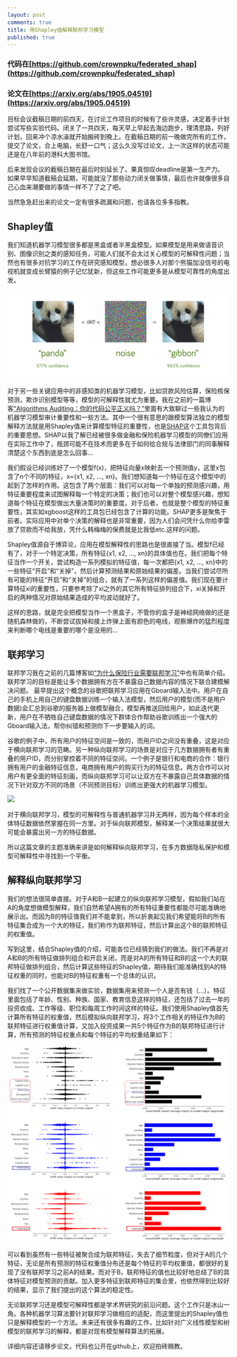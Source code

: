 ```yaml
---
layout: post
comments: true
title: 用Shapley值解释联邦学习模型
published: true
---
```


### 代码在[https://github.com/crownpku/federated_shap](https://github.com/crownpku/federated_shap)

### 论文在[https://arxiv.org/abs/1905.04519](https://arxiv.org/abs/1905.04519)


目标会议截稿日期的前四天，在讨论工作项目的时候有了些许灵感，决定着手计划尝试写些实验代码。闭关了一共四天，每天早上早起去海边跑步，理清思路，列好计划，回来冲个凉水澡就开始搬砖到晚上。在截稿日期的前一晚做完所有的工作，提交了论文，合上电脑，长舒一口气；这么久没写过论文，上一次这样的状态可能还是在八年前的港科大图书馆。

后来发现会议的截稿日期在最后时刻延长了。果真惊叹deadline是第一生产力。如果早早知道截稿会延期，可能就没了那些动力闭关做事情，最后也许就像很多自己心血来潮要做的事情一样不了了之了吧。

当然急急赶出来的论文一定有很多疏漏和问题，也请各位多多指教。

## Shapley值

我们知道机器学习模型很多都是黑盒或者半黑盒模型。如果模型是用来做语音识别、图像识别之类的感知任务，可能人们就不会太过关心模型的可解释性问题；当然也有很多对抗学习的工作在研究感知模型，想必很多人对那个熊猫加没信号的电视机就变成长臂猿的例子记忆犹新，但这些工作可能更多是从模型可靠性的角度出发。

![](images/201905/1.png)

对于另一些关键应用中的非感知类的机器学习模型，比如贷款风险估算，保险核保预测，欺诈识别模型等等，模型的可解释性就尤为重要。我在之前的一篇博客[“Algorithms Auditing：你的代码公平正义吗？”](http://www.crownpku.com/2018/11/14/Algorithms-Auditing-%E4%BD%A0%E7%9A%84%E4%BB%A3%E7%A0%81%E5%85%AC%E5%B9%B3%E6%AD%A3%E4%B9%89%E5%90%97.html)里面有大致聊过一些我认为的机器学习模型审计重要性和一些方法。其中一个很有意思的跟模型算法独立的模型解释方法就是用Shapley值来计算模型特征的重要性，也是[SHAP](https://github.com/slundberg/shap)这个工具包背后的重要思想。SHAP以我了解已经被很多做金融和保险机器学习模型的同僚们应用在实际工作中了，瓶颈可能不在技术而更多在于如何给合规与法律部门的同事解释清楚这个东西到底是怎么回事...

我们假设已经训练好了一个模型f(x)，把特征向量x映射去一个预测值y，这里x包含了n个不同的特征，x={x1, x2, ..., xn}。我们想知道每一个特征在这个模型中的起到了怎样的作用。这包含了两个层面：我们可以对每一个单独的预测感兴趣，用特征重要程度来试图解释每一个特定的决策；我们也可以对整个模型感兴趣，想知道每个特征在模型做出大量决策时的重要度。对于后者，也就是整个模型的特征重要性，其实如xgboost这样的工具包已经包含了计算的功能。SHAP更多是聚焦于前者。实际应用中对单个决策的解释也是非常重要，因为人们会问凭什么你给李雷放了贷款而不给我放，凭什么韩梅梅的保费就是比我低etc.这样的问题。

Shapley值源自于博弈论，应用在模型解释性的思路也是很直接了当。模型f已经有了，对于一个特定决策，所有特征{x1, x2, ..., xn}的具体值也在。我们把每个特征当作一个开关，尝试构造一系列模拟的特征值，每一次都把{x1, x2, ..., xn}中的一些特征“开启”和“关掉”，然后计算预测结果和原始结果的偏差。当我们尝试尽所有可能的特征“开启”和“关掉”的组合，就有了一系列这样的偏差值。我们现在要计算特征xi的重要性，只要参考除了xi之外的其它所有特征排列组合下，xi关掉和开启的两种情况对原始结果造成的平均波动就好了。

这样的思路，就是完全把模型当作一个黑盒子，不管你的盒子是神经网络做的还是随机森林做的，不断尝试拔掉和接上炸弹上面有颜色的电线，观察爆炸的猛烈程度来判断哪个电线是重要的哪个是没用的...

## 联邦学习

联邦学习我在之前的几篇博客如[“为什么保险行业需要联邦学习”](http://www.crownpku.com/2019/01/04/%E4%B8%BA%E4%BB%80%E4%B9%88%E4%BF%9D%E9%99%A9%E8%A1%8C%E4%B8%9A%E9%9C%80%E8%A6%81%E8%81%94%E9%82%A6%E5%AD%A6%E4%B9%A0.html)中也有简单介绍。联邦学习的目标是能让多个数据拥有方在不暴露自己数据内容的情况下联合建模解决问题。
最早提出这个概念的谷歌把联邦学习应用在Gboard输入法中。用户在自己的手机上用自己的键盘数据训练一个输入法模型，然后用户的模型(而不是用户数据)会汇总到谷歌的服务器上做模型融合，模型再推送回给用户，如此迭代更新，用户在不牺牲自己键盘数据的情况下群体合作帮助谷歌训练出一个强大的Gboard输入法，帮你纠错和预测你下一步要输入的词。

谷歌的例子中，所有用户的特征空间是一致的，而用户ID之间没有重叠，这是对应于横向联邦学习的范畴。另一种纵向联邦学习的场景是对应于几方数据拥有者有重叠的用户ID，而分别掌控着不同的特征空间。一个例子是银行和电商的合作：银行拥有用户的金融特征信息，电商拥有用户的购买行为的特征信息。两方合作可以对用户有更全面的特征刻画，而纵向联邦学习可以让双方在不暴露自己具体数据的情况下针对双方不同的场景（不同预测目标）训练出更强大的机器学习模型。

![](images/201901/1.jpg)

对于横向联邦学习，模型的可解释性与普通机器学习并无两样，因为每个样本的全体特征数据依然掌握在同一方里。对于纵向联邦模型，解释某一个决策结果就很大可能会暴露出另一方的特征数据。

所以这篇文章的主题准确来讲是如何解释纵向联邦学习，在多方数据隐私保护和模型可解释性中寻找到一个平衡。

## 解释纵向联邦学习

我们的想法很简单直接。对于A和B一起建立的纵向联邦学习模型，假如我们站在A的角度想做模型解释，我们自然希望A拥有的所有特征重要性都能尽可能准确地展示出。而因为B的特征值我们并不能拿到，所以折衷起见我们希望能将B的所有特征集合成为一个大的特征，我们称作为联邦特征，然后计算出这个B的联邦特征的权重值。

写到这里，结合Shapley值的介绍，可能各位已经猜到我们的做法。我们不再是对A和B的所有特征做排列组合和开启关闭，而是对A的所有特征和B的这一个大的联邦特征做排列组合，然后计算这些特征的Shapley值，期待我们能准确找到A的特征权重的同时，也能对B的特征权重有一个总体的认识。

我们找了一个公开数据集来做实验，数据集用来预测一个人是否有钱（…）。特征里面包括了年龄、性别、种族、国家、教育信息这样的特征，还包括了过去一年的投资收成、工作等级、职位和每周工作时间这样的特征。我们使用Shapley值首先计算所有特征的权重值，然后模拟纵向联邦学习，将3个工作相关的特征作为B的联邦特征进行权重值计算，又加入投资成果一共5个特征作为B的联邦特征进行计算，所有预测的特征权重点和每个特征的平均权重结果如下：

![](https://raw.githubusercontent.com/crownpku/federated_shap/master/img/result.png)

可以看到虽然有一些特征被聚合成为联邦特征，失去了细节粒度，但对于A的几个特征，无论是所有预测的特征权重值分布还是每个特征的平均权重值，都很好的复现了没有联邦学习之前A的结果。而对于B，联邦特征的值也比较好地总结了B的具体特征对模型预测的贡献。加入更多特征到联邦特征的集合里，也依然得到比较好的结果，显示了我们提出的这个算法的稳定性。

无论联邦学习还是模型可解释性都是学术界研究的前沿问题。这个工作只是冰山一角。各种机器学习算法要针对联邦学习做相应的适配，而这里提出的Shapley值也只是解释模型的一个方法。未来还有很多有趣的工作，比如针对广义线性模型和树模型的联邦学习的解释，都是对现有模型解释算法的拓展。

详细内容还请移步论文，代码也公开在github上，欢迎拍砖赐教。
